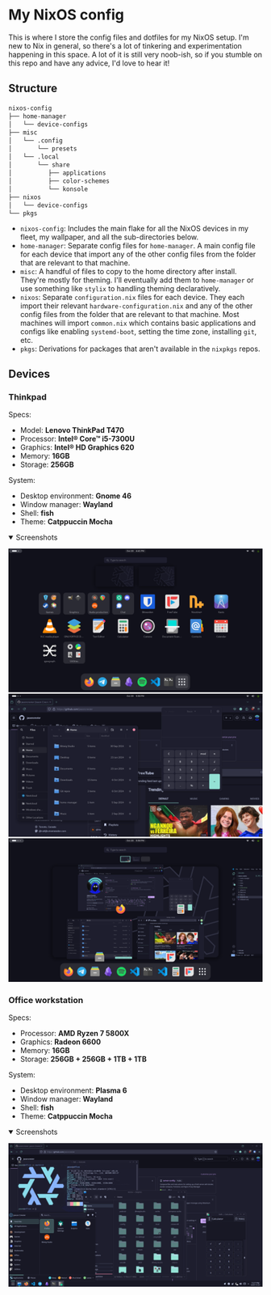 # My NixOS config
This is where I store the config files and dotfiles for my NixOS setup. I'm new to Nix in general, so there's a lot of tinkering and experimentation happening in this space.
A lot of it is still very noob-ish, so if you stumble on this repo and have any advice, I'd love to hear it!

## Structure
```console
nixos-config
├── home-manager
│   └── device-configs
├── misc
│   └── .config
│       └── presets
│   └── .local
│       └── share
│          ├── applications
│          ├── color-schemes
│          └── konsole
├── nixos
│   └── device-configs
└── pkgs
```
- `nixos-config`: Includes the main flake for all the NixOS devices in my fleet, my wallpaper, and all the sub-directories below.
- `home-manager`: Separate config files for `home-manager`. A main config file for each device that import any of the other config files from the folder that are relevant to that machine.
- `misc`: A handful of files to copy to the home directory after install. They're mostly for theming. I'll eventually add them to `home-manager` or use something like `stylix` to handling theming declaratively.
- `nixos`: Separate `configuration.nix` files for each device. They each import their relevant `hardware-configuration.nix` and any of the other config files from the folder that are relevant to that machine. Most machines will import `common.nix` which contains basic applications and configs like enabling `systemd-boot`, setting the time zone, installing `git`, etc.
- `pkgs`: Derivations for packages that aren't available in the `nixpkgs` repos.


## Devices
### Thinkpad
Specs:
- Model: **Lenovo ThinkPad T470**
- Processor: **Intel® Core™ i5-7300U**
- Graphics: **Intel® HD Graphics 620**
- Memory: **16GB**
- Storage: **256GB**

System:
- Desktop environment: **Gnome 46**
- Window manager: **Wayland**
- Shell: **fish**
- Theme: **Catppuccin Mocha**

<details open>
<summary>Screenshots</summary>

![Gnome menu](./screenshots/gnome-menu.png)
![Gnome in use](./screenshots/gnome-in-use.png)
![Gnome overview](./screenshots/gnome-overview.png)
</details>

### Office workstation
Specs:
- Processor: **AMD Ryzen 7 5800X**
- Graphics: **Radeon 6600**
- Memory: **16GB**
- Storage: **256GB + 256GB + 1TB + 1TB**

System:
- Desktop environment: **Plasma 6**
- Window manager: **Wayland**
- Shell: **fish**
- Theme: **Catppuccin Mocha**

<details open>
<summary>Screenshots</summary>

![Plasma](./screenshots/plasma.png)
</details>
